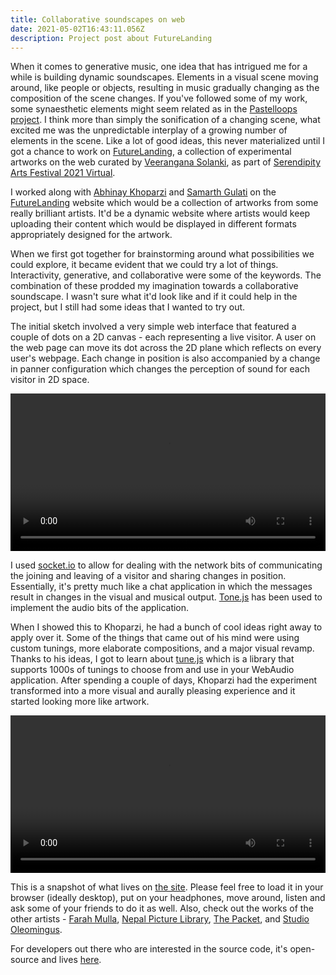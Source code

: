 ```yaml
---
title: Collaborative soundscapes on web
date: 2021-05-02T16:43:11.056Z
description: Project post about FutureLanding
---
```

When it comes to generative music, one idea that has intrigued me for a while is building dynamic soundscapes. Elements in a visual scene moving around, like people or objects, resulting in music gradually changing as the composition of the scene changes. If you've followed some of my work, some synaesthetic elements might seem related as in the [Pastelloops project](https://pastelloops.ashishdubey.xyz/). I think more than simply the sonification of a changing scene, what excited me was the unpredictable interplay of a growing number of elements in the scene. Like a lot of good ideas, this never materialized until I got a chance to work on [FutureLanding](https://futurelanding.serendipityartsvirtual.com/), a collection of experimental artworks on the web curated by [Veerangana Solanki](https://www.delfinafoundation.com/in-residence/veeranganakumari-solanki/), as part of [Serendipity Arts Festival 2021 Virtual](https://serendipityartsvirtual.com/).

I worked along with [Abhinay Khoparzi](http://khoparzi.com/) and [Samarth Gulati](https://samarthgulati.com/) on the [FutureLanding](https://futurelanding.serendipityartsvirtual.com/) website which would be a collection of artworks from some really brilliant artists. It'd be a dynamic website where artists would keep uploading their content which would be displayed in different formats appropriately designed for the artwork.

When we first got together for brainstorming around what possibilities we could explore, it became evident that we could try a lot of things. Interactivity, generative, and collaborative were some of the keywords. The combination of these prodded my imagination towards a collaborative soundscape. I wasn't sure what it'd look like and if it could help in the project, but I still had some ideas that I wanted to try out.

The initial sketch involved a very simple web interface that featured a couple of dots on a 2D canvas - each representing a live visitor. A user on the web page can move its dot across the 2D plane which reflects on every user's webpage. Each change in position is also accompanied by a change in panner configuration which changes the perception of sound for each visitor in 2D space.

<video controls width="100%">
  <source src="oldgrab.mp4" type="video/mp4">
</video>

I used [socket.io](http://socket.io) to allow for dealing with the network bits of communicating the joining and leaving of a visitor and sharing changes in position. Essentially, it's pretty much like a chat application in which the messages result in changes in the visual and musical output. [Tone.js](https://tonejs.github.io/) has been used to implement the audio bits of the application.

When I showed this to Khoparzi, he had a bunch of cool ideas right away to apply over it. Some of the things that came out of his mind were using custom tunings, more elaborate compositions, and a major visual revamp. Thanks to his ideas, I got to learn about [tune.js](https://github.com/abbernie/tune) which is a library that supports 1000s of tunings to choose from and use in your WebAudio application. After spending a couple of days, Khoparzi had the experiment transformed into a more visual and aurally pleasing experience and it started looking more like artwork.

<video controls width="100%">
  <source src="newgrab.mp4" type="video/mp4">
</video>

This is a snapshot of what lives on [the site](https://futurelanding.serendipityartsvirtual.com/abhinaykhoparzi). Please feel free to load it in your browser (ideally desktop), put on your headphones, move around, listen and ask some of your friends to do it as well. Also, check out the works of the other artists - [Farah Mulla](https://futurelanding.serendipityartsvirtual.com/farahmulla), [Nepal Picture Library](https://futurelanding.serendipityartsvirtual.com/NepalPictureLibrary), [The Packet](https://futurelanding.serendipityartsvirtual.com/thepacket), and [Studio Oleomingus](https://futurelanding.serendipityartsvirtual.com/oleomingus).

For developers out there who are interested in the source code, it's open-source and lives [here](https://github.com/dash1291/collabscape).
